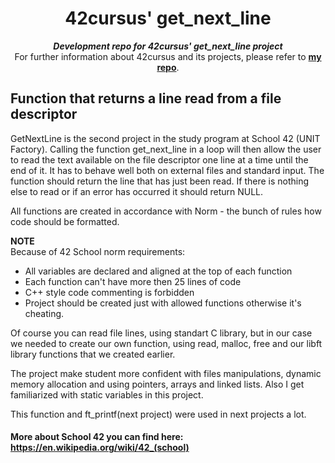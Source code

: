 <h1 align="center">
	42cursus' get_next_line
</h1>

<p align="center">
	<b><i>Development repo for 42cursus' get_next_line project</i></b><br>
	For further information about 42cursus and its projects, please refer to <a href="https://github.com/psdiaspedro?tab=repositories"><b>my repo</b></a>.
</p>

## Function that returns a line read from a file descriptor

GetNextLine is the second project in the study program at School 42 (UNIT Factory).
Calling the function get_next_line in a loop will then allow the user to read the text available on the file descriptor one line at
a time until the end of it. It has to behave well both on external files and standard input. The function should return the line that
has just been read. If there is nothing else to read or if an error has occurred it should return NULL. 

All functions are created in accordance with Norm - the bunch of rules how code should be formatted.

**NOTE** <br />
Because of 42 School norm requirements: <br />
* All variables are declared and aligned at the top of each function <br />
* Each function can't have more then 25 lines of code <br />
* C++ style code commenting is forbidden <br />
* Project should be created just with allowed functions otherwise it's cheating. <br />

Of course you can read file lines, using standart C library, but in our case we needed to create our own function, using read, malloc, free and our libft library functions that we created earlier. 

The project make student more confident with files manipulations, dynamic memory allocation and using pointers, arrays and linked lists. Also I get familiarized with static variables in this project.

This function and ft_printf(next project) were used in next projects a lot. 

#### More about School 42 you can find here: https://en.wikipedia.org/wiki/42_(school)
